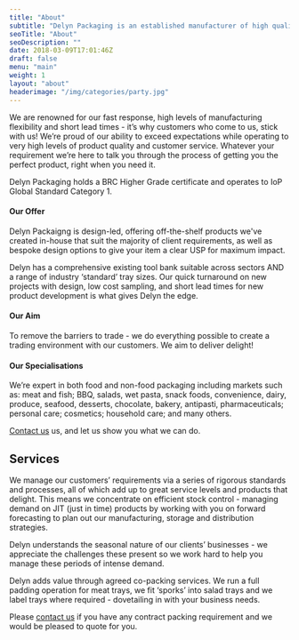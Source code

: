 ```yaml
---
title: "About"
subtitle: "Delyn Packaging is an established manufacturer of high quality thermoformed packaging covering many diverse sectors, including: non-food; cosmetics; pharmaceuticals; pet foods; meat & BBQ; salads & wet pasta; snacks; party foods; bakery; convenience / ready meals; and other sectors."
seoTitle: "About"
seoDescription: ""
date: 2018-03-09T17:01:46Z
draft: false
menu: "main"
weight: 1
layout: "about"
headerimage: "/img/categories/party.jpg"
---
```

We are renowned for our fast response, high levels of manufacturing flexibility and short lead times - it’s why customers who come to us, stick with us! We’re proud of our ability to exceed expectations while operating to very high levels of product quality and customer service. Whatever your requirement we’re here to talk you through the process of getting you the perfect product, right when you need it.

Delyn Packaging holds a BRC Higher Grade certificate and operates to IoP Global Standard Category 1.

<split>

#### Our Offer
Delyn Packaigng is design-led, offering off-the-shelf products we've created in-house that suit the majority of client requirements, as well as bespoke design options to give your item a clear USP for maximum impact. 

Delyn has a comprehensive existing tool bank suitable across sectors AND a range of industry ‘standard’ tray sizes. Our quick turnaround on new projects with design, low cost sampling, and short lead times for new product development is what gives Delyn the edge.

<split>

#### Our Aim
To remove the barriers to trade - we do everything possible to create a trading environment with our customers. We aim to deliver delight!

<split>

#### Our Specialisations
We’re expert in both food and non-food packaging including markets such as: meat and fish; BBQ, salads, wet pasta, snack foods, convenience, dairy, produce, seafood, desserts, chocolate, bakery, antipasti, pharmaceuticals; personal care; cosmetics; household care; and many others.

[Contact us](/contact/) us, and let us show you what we can do.

<split>

## Services

We manage our customers’ requirements via a series of rigorous standards and processes, all of which add up to great service levels and products that delight. This means we concentrate on efficient stock control - managing demand on JIT (just in time) products by working with you on forward forecasting to plan out our manufacturing, storage and distribution strategies.

Delyn understands the seasonal nature of our clients’ businesses - we appreciate the challenges these present so we work hard to help you manage these periods of intense demand.

Delyn adds value through agreed co-packing services. We run a full padding operation for meat trays, we fit ‘sporks’ into salad trays and we label trays where required - dovetailing in with your business needs.


Please [contact us](/contact) if you have any contract packing requirement and we would be pleased to quote for you.